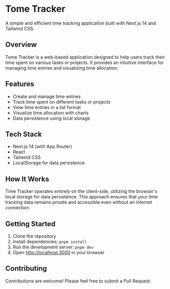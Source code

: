 # Tome Tracker

A simple and efficient time tracking application built with Next.js 14 and Tailwind CSS.

## Overview

Tome Tracker is a web-based application designed to help users track their time spent on various tasks or projects. It provides an intuitive interface for managing time entries and visualizing time allocation.

## Features

-   Create and manage time entries
-   Track time spent on different tasks or projects
-   View time entries in a list format
-   Visualize time allocation with charts
-   Data persistence using local storage

## Tech Stack

-   Next.js 14 (with App Router)
-   React
-   Tailwind CSS
-   LocalStorage for data persistence

## How It Works

Time Tracker operates entirely on the client-side, utilizing the browser's local storage for data persistence. This approach ensures that your time tracking data remains private and accessible even without an internet connection.

## Getting Started

1. Clone the repository
2. Install dependencies: `pnpm install`
3. Run the development server: `pnpm dev`
4. Open [http://localhost:3000](http://localhost:3000) in your browser

## Contributing

Contributions are welcome! Please feel free to submit a Pull Request.
